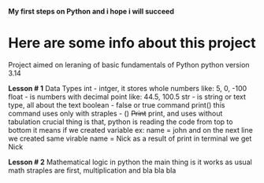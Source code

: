 **My first steps on Python and i hope i will succeed**
# Here are some info about this project
Project aimed on leraning of basic fundamentals of Python 
python version 3.14 

**Lesson # 1**
Data Types
int - intger, it stores whole numbers like: 5, 0, -100 
float - is numbers with decimal point like: 44.5, 100.5
str - is string or text type, all about the text
boolean - false or true
command print()
this command uses only with straples - ()
~~Print~~ print, and uses without tabulation 
crucial thing is that, python is reading the code from top to bottom 
it means if we created variable ex: name = john and on the next line we created same virable name = Nick
as a result of print in terminal we get Nick

**Lesson # 2** 
Mathematical logic in python
the main thing is it works as usual math straples are first, multiplication and bla bla bla 


